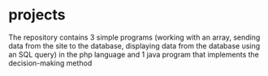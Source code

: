 # projects
The repository contains 3 simple programs (working with an array, sending data from the site to the database, displaying data from the database using an SQL query) in the php language and 1 java program that implements the decision-making method

